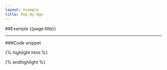 ```yaml
---
layout: example
title: Pop By Age
---
```


##Example {{page.title}}

<div id='placeholder' class='example-placeholder'></div>

---

###Code snippet

{% highlight html %}
<div id='placeholder' width="600px" height="400px"></div>
<script>
Vizabi('PopByAge', document.getElementById('placeholder'));
</script>
{% endhighlight %}

<script defer>
Vizabi('PopByAge', document.getElementById('placeholder'), {
	data: {
	    reader: 'csv',
		path: '/preview/data/waffles/usa.csv'
	}
});
</script>